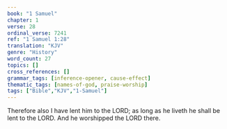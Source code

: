 ```yaml
---
book: "1 Samuel"
chapter: 1
verse: 28
ordinal_verse: 7241
ref: "1 Samuel 1:28"
translation: "KJV"
genre: "History"
word_count: 27
topics: []
cross_references: []
grammar_tags: [inference-opener, cause-effect]
thematic_tags: [names-of-god, praise-worship]
tags: ["Bible","KJV","1-Samuel"]
---
```

Therefore also I have lent him to the LORD; as long as he liveth he shall be lent to the LORD. And he worshipped the LORD there.
